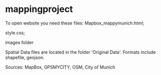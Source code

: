 # mappingproject
To open website you need these files:
Mapbox_mappymunich.html;

style.css;

images folder



Spatial Data files are located in the folder 'Original Data'. Formats include shapefile, geojson.

Sources: MapBox, GPSMYCITY, OSM, City of Munich
